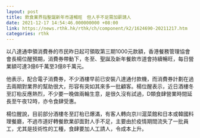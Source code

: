 ```yaml
---
layout: post
title: 飲食業界指聖誕新年市道暢旺　但人手不足需加薪請人
date: 2021-12-17 14:54:46.000000000 +08:00
link: https://news.rthk.hk/rthk/ch/component/k2/1624690-20211217.htm
categories: rthk
---
```


以八達通申領消費券的市民昨日起可領取第三期1000元款額，香港餐務管理協會會長楊位醒預期，消費券帶動下，冬至、聖誕及新年餐飲市道會持續暢旺，每日營業額可達3億6千萬至3億8千萬元。

他表示，配合電子消費券，不少酒樓早前已安裝八達通付款機，而消費券計劃在過去兩期對業界的幫助很大，形容有突如其來多一批顧客。楊位醒表示，近日酒樓冬至訂枱反應熱烈，不少要一晚做兩輪生意，是很久沒有試過，D類食肆營業時間延長至午夜12時，亦令食肆受惠。

楊位醒說，目前部分酒樓冬至訂枱已爆滿，有客人轉向京川滬菜館和日本或韓國料理餐廳，不過市道好轉餐飲業卻面對人手不足，主要由於疫情期間流失了一批員工，尤其是技術性的工種，食肆要加人工請人，令成本上升。
